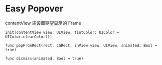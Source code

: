 # Easy Popover

contentView 需设置期望显示的 Frame

```
init(contentView view: UIView, tintColor: UIColor = UIColor.clearColor())

func popFromRect(rect: CGRect, inView view: UIView, animated: Bool = true)

func dismiss(animated: Bool = true)

```